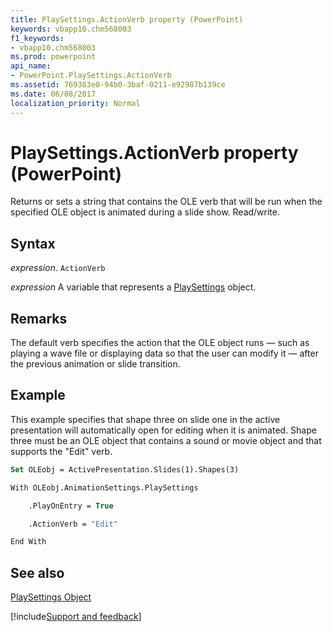 ```yaml
---
title: PlaySettings.ActionVerb property (PowerPoint)
keywords: vbapp10.chm568003
f1_keywords:
- vbapp10.chm568003
ms.prod: powerpoint
api_name:
- PowerPoint.PlaySettings.ActionVerb
ms.assetid: 769383e0-94b0-3baf-0211-e92987b139ce
ms.date: 06/08/2017
localization_priority: Normal
---
```



# PlaySettings.ActionVerb property (PowerPoint)

Returns or sets a string that contains the OLE verb that will be run when the specified OLE object is animated during a slide show. Read/write.


## Syntax

_expression_. `ActionVerb`

_expression_ A variable that represents a [PlaySettings](PowerPoint.PlaySettings.md) object.


## Remarks

The default verb specifies the action that the OLE object runs — such as playing a wave file or displaying data so that the user can modify it — after the previous animation or slide transition. 


## Example

This example specifies that shape three on slide one in the active presentation will automatically open for editing when it is animated. Shape three must be an OLE object that contains a sound or movie object and that supports the "Edit" verb.


```vb
Set OLEobj = ActivePresentation.Slides(1).Shapes(3)

With OLEobj.AnimationSettings.PlaySettings

    .PlayOnEntry = True

    .ActionVerb = "Edit"

End With
```


## See also


[PlaySettings Object](PowerPoint.PlaySettings.md)

[!include[Support and feedback](~/includes/feedback-boilerplate.md)]